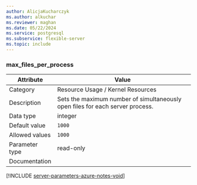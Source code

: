 ```yaml
---
author: AlicjaKucharczyk
ms.author: alkuchar
ms.reviewer: maghan
ms.date: 05/22/2024
ms.service: postgresql
ms.subservice: flexible-server
ms.topic: include
---
```

### max_files_per_process

| Attribute      | Value                                                      |
|----------------|------------------------------------------------------------|
| Category       | Resource Usage / Kernel Resources |
| Description    | Sets the maximum number of simultaneously open files for each server process. |
| Data type      | integer   |
| Default value  | `1000`        |
| Allowed values | `1000`         |
| Parameter type | read-only      |
| Documentation  |               |


[!INCLUDE [server-parameters-azure-notes-void](./server-parameters-azure-notes-void.md)]



